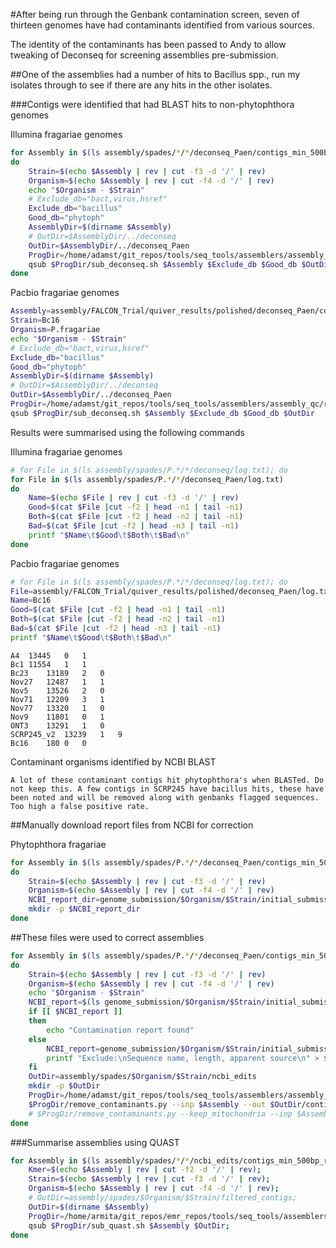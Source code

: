 #After being run through the Genbank contamination screen, seven of thirteen genomes have had contaminants identified from various sources.

The identity of the contaminants has been passed to Andy to allow tweaking of Deconseq for screening assemblies pre-submission.

##One of the assemblies had a number of hits to Bacillus spp., run my isolates through to see if there are any hits in the other isolates.

###Contigs were identified that had BLAST hits to non-phytophthora genomes

Illumina fragariae genomes

```bash
for Assembly in $(ls assembly/spades/*/*/deconseq_Paen/contigs_min_500bp_filtered_renamed.fasta | grep -v 'Bc16')
do
    Strain=$(echo $Assembly | rev | cut -f3 -d '/' | rev)
    Organism=$(echo $Assembly | rev | cut -f4 -d '/' | rev)
    echo "$Organism - $Strain"
    # Exclude_db="bact,virus,hsref"
    Exclude_db="bacillus"
    Good_db="phytoph"
    AssemblyDir=$(dirname $Assembly)
    # OutDir=$AssemblyDir/../deconseq
    OutDir=$AssemblyDir/../deconseq_Paen
    ProgDir=/home/adamst/git_repos/tools/seq_tools/assemblers/assembly_qc/remove_contaminants
    qsub $ProgDir/sub_deconseq.sh $Assembly $Exclude_db $Good_db $OutDir
done
```

Pacbio fragariae genomes

```bash
Assembly=assembly/FALCON_Trial/quiver_results/polished/deconseq_Paen/contigs_min_500bp_filtered_renamed.fasta
Strain=Bc16
Organism=P.fragariae
echo "$Organism - $Strain"
# Exclude_db="bact,virus,hsref"
Exclude_db="bacillus"
Good_db="phytoph"
AssemblyDir=$(dirname $Assembly)
# OutDir=$AssemblyDir/../deconseq
OutDir=$AssemblyDir/../deconseq_Paen
ProgDir=/home/adamst/git_repos/tools/seq_tools/assemblers/assembly_qc/remove_contaminants
qsub $ProgDir/sub_deconseq.sh $Assembly $Exclude_db $Good_db $OutDir
```

Results were summarised using the following commands

Illumina fragariae genomes

```bash
# for File in $(ls assembly/spades/P.*/*/deconseq/log.txt); do
for File in $(ls assembly/spades/P.*/*/deconseq_Paen/log.txt)
do
    Name=$(echo $File | rev | cut -f3 -d '/' | rev)
    Good=$(cat $File |cut -f2 | head -n1 | tail -n1)
    Both=$(cat $File |cut -f2 | head -n2 | tail -n1)
    Bad=$(cat $File |cut -f2 | head -n3 | tail -n1)
    printf "$Name\t$Good\t$Both\t$Bad\n"
done
```

Pacbio fragariae genomes

```bash
# for File in $(ls assembly/spades/P.*/*/deconseq/log.txt); do
File=assembly/FALCON_Trial/quiver_results/polished/deconseq_Paen/log.txt
Name=Bc16
Good=$(cat $File |cut -f2 | head -n1 | tail -n1)
Both=$(cat $File |cut -f2 | head -n2 | tail -n1)
Bad=$(cat $File |cut -f2 | head -n3 | tail -n1)
printf "$Name\t$Good\t$Both\t$Bad\n"
```

```
A4	13445	0	1
Bc1	11554	1	1
Bc23	13189	2	0
Nov27	12487	1	1
Nov5	13526	2	0
Nov71	12209	3	1
Nov77	13320	1	0
Nov9	11801	0	1
ONT3	13291	1	0
SCRP245_v2	13239	1	9
Bc16	180	0	0
```

Contaminant organisms identified by NCBI BLAST

```
A lot of these contaminant contigs hit phytophthora's when BLASTed. Do not keep this. A few contigs in SCRP245 have bacillus hits, these have been noted and will be removed along with genbanks flagged sequences. Too high a false positive rate.
```

##Manually download report files from NCBI for correction

Phytophthora fragariae

```bash
for Assembly in $(ls assembly/spades/P.*/*/deconseq_Paen/contigs_min_500bp_filtered_renamed.fasta | grep -e 'A4' -e 'Bc1' -e 'Nov5' -e 'Nov71' -e 'Nov9' -e 'SCRP245_v2')
do
    Strain=$(echo $Assembly | rev | cut -f3 -d '/' | rev)
    Organism=$(echo $Assembly | rev | cut -f4 -d '/' | rev)  
    NCBI_report_dir=genome_submission/$Organism/$Strain/initial_submission
    mkdir -p $NCBI_report_dir
done
```

##These files were used to correct assemblies

```bash
for Assembly in $(ls assembly/spades/P.*/*/deconseq_Paen/contigs_min_500bp_filtered_renamed.fasta | grep -e 'A4' -e 'Bc1' -e 'Nov5' -e 'Nov71' -e 'Nov9' -e 'SCRP245_v2')
do
    Strain=$(echo $Assembly | rev | cut -f3 -d '/' | rev)
    Organism=$(echo $Assembly | rev | cut -f4 -d '/' | rev)
    echo "$Organism - $Strain"
    NCBI_report=$(ls genome_submission/$Organism/$Strain/initial_submission/Contamination*.txt)
    if [[ $NCBI_report ]]
    then
        echo "Contamination report found"
    else
        NCBI_report=genome_submission/$Organism/$Strain/initial_submission/no_edits.txt
        printf "Exclude:\nSequence name, length, apparent source\n" > $NCBI_report
    fi
    OutDir=assembly/spades/$Organism/$Strain/ncbi_edits
    mkdir -p $OutDir
    ProgDir=/home/adamst/git_repos/tools/seq_tools/assemblers/assembly_qc/remove_contaminants
    $ProgDir/remove_contaminants.py --inp $Assembly --out $OutDir/contigs_min_500bp_renamed.fasta --coord_file $NCBI_report > $OutDir/log.txt
    # $ProgDir/remove_contaminants.py --keep_mitochondria --inp $Assembly --out $OutDir/contigs_min_500bp_renamed.fasta --coord_file $NCBI_report > $OutDir/log.txt
done
```

###Summarise assemblies using QUAST

```bash
for Assembly in $(ls assembly/spades/*/*/ncbi_edits/contigs_min_500bp_renamed.fasta | grep -e 'P.cactorum' -e 'P.idaei'); do
    Kmer=$(echo $Assembly | rev | cut -f2 -d '/' | rev);
    Strain=$(echo $Assembly | rev | cut -f3 -d '/' | rev);
    Organism=$(echo $Assembly | rev | cut -f4 -d '/' | rev);
    # OutDir=assembly/spades/$Organism/$Strain/filtered_contigs;
    OutDir=$(dirname $Assembly)
    ProgDir=/home/armita/git_repos/emr_repos/tools/seq_tools/assemblers/assembly_qc/quast
    qsub $ProgDir/sub_quast.sh $Assembly $OutDir;
done
```
